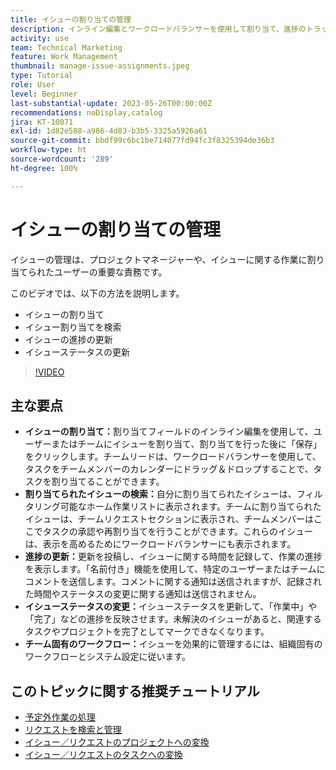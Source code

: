 ```yaml
---
title: イシューの割り当ての管理
description: インライン編集とワークロードバランサーを使用して割り当て、進捗のトラッキングと更新、イシューステータスの変更、チーム固有のワークフローの遵守を行い、シームレスなプロジェクト実行を実現することで、Workfront でイシューを効果的に管理します。
activity: use
team: Technical Marketing
feature: Work Management
thumbnail: manage-issue-assignments.jpeg
type: Tutorial
role: User
level: Beginner
last-substantial-update: 2023-05-26T00:00:00Z
recommendations: noDisplay,catalog
jira: KT-10071
exl-id: 1d82e588-a986-4d83-b3b5-3325a5926a61
source-git-commit: bbdf99c6bc1be714077fd94fc3f8325394de36b3
workflow-type: ht
source-wordcount: '289'
ht-degree: 100%

---
```


# イシューの割り当ての管理

イシューの管理は、プロジェクトマネージャーや、イシューに関する作業に割り当てられたユーザーの重要な責務です。

このビデオでは、以下の方法を説明します。

* イシューの割り当て
* イシュー割り当てを検索
* イシューの進捗の更新
* イシューステータスの更新

>[!VIDEO](https://video.tv.adobe.com/v/3446956/?quality=12&learn=on&enablevpops=1&captions=jpn)

## 主な要点

* **イシューの割り当て：**&#x200B;割り当てフィールドのインライン編集を使用して、ユーザーまたはチームにイシューを割り当て、割り当てを行った後に「保存」をクリックします。チームリードは、ワークロードバランサーを使用して、タスクをチームメンバーのカレンダーにドラッグ＆ドロップすることで、タスクを割り当てることができます。
* **割り当てられたイシューの検索：**&#x200B;自分に割り当てられたイシューは、フィルタリング可能なホーム作業リストに表示されます。チームに割り当てられたイシューは、チームリクエストセクションに表示され、チームメンバーはここでタスクの承認や再割り当てを行うことができます。これらのイシューは、表示を高めるためにワークロードバランサーにも表示されます。
* **進捗の更新：**&#x200B;更新を投稿し、イシューに関する時間を記録して、作業の進捗を表示します。「名前付き」機能を使用して、特定のユーザーまたはチームにコメントを送信します。コメントに関する通知は送信されますが、記録された時間やステータスの変更に関する通知は送信されません。
* **イシューステータスの変更：**&#x200B;イシューステータスを更新して、「作業中」や「完了」などの進捗を反映させます。未解決のイシューがあると、関連するタスクやプロジェクトを完了としてマークできなくなります。
* **チーム固有のワークフロー：**&#x200B;イシューを効果的に管理するには、組織固有のワークフローとシステム設定に従います。


## このトピックに関する推奨チュートリアル

* [予定外作業の処理](/help/manage-work/issues-requests/handle-unplanned-work.md)
* [リクエストを検索と管理](/help/manage-work/issues-requests/find-requests.md)
* [イシュー／リクエストのプロジェクトへの変換](/help/manage-work/issues-requests/create-a-project-from-a-request.md)
* [イシュー／リクエストのタスクへの変換](/help/manage-work/issues-requests/convert-issues-to-other-work-items.md)
